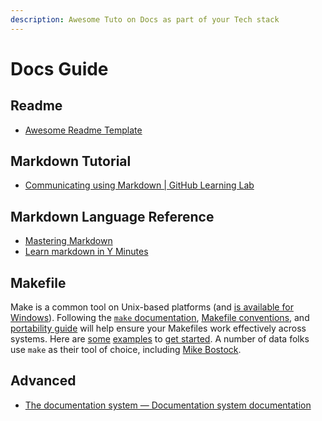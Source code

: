 ```yaml
---
description: Awesome Tuto on Docs as part of your Tech stack
---
```


# Docs Guide

## Readme

- [Awesome Readme Template](https://github.com/dbader/readme-template/blob/master/README.md)

## Markdown Tutorial

- [Communicating using Markdown | GitHub Learning Lab](https://lab.github.com/githubtraining/communicating-using-markdown)

## Markdown Language Reference

- [Mastering Markdown](https://guides.github.com/features/mastering-markdown/)
- [Learn markdown in Y Minutes](https://learnxinyminutes.com/docs/markdown/)

## Makefile

Make is a common tool on Unix-based platforms (and [is available for Windows](<>)).
Following the [`make` documentation](https://www.gnu.org/software/make/),
[Makefile conventions](https://www.gnu.org/prep/standards/html_node/Makefile-Conventions.html#Makefile-Conventions),
and [portability guide](https://www.gnu.org/savannah-checkouts/gnu/autoconf/manual/autoconf-2.69/html_node/Portable-Make.html#Portable-Make)
will help ensure your Makefiles work effectively across systems.
Here are [some](https://zmjones.com/make/) [examples](https://blog.kaggle.com/2012/10/15/make-for-data-scientists/)
to [get started](https://web.archive.org/web/20150206054212/https://www.bioinformaticszen.com/post/decomplected-workflows-makefiles/).
A number of data folks use `make` as their tool of choice,
including [Mike Bostock](https://bost.ocks.org/mike/make/).

## Advanced

- [The documentation system — Documentation system documentation](https://documentation.divio.com/)
